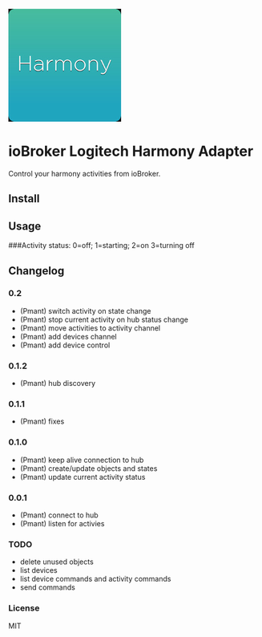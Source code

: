 ![Logo](admin/harmony.jpeg)
# ioBroker Logitech Harmony Adapter

Control your harmony activities from ioBroker.

## Install

## Usage
###Activity status:
0=off;
1=starting;
2=on
3=turning off

## Changelog

### 0.2
* (Pmant) switch activity on state change
* (Pmant) stop current activity on hub status change
* (Pmant) move activities to activity channel
* (Pmant) add devices channel
* (Pmant) add device control

### 0.1.2
* (Pmant) hub discovery

### 0.1.1
* (Pmant) fixes

### 0.1.0
* (Pmant) keep alive connection to hub
* (Pmant) create/update objects and states
* (Pmant) update current activity status

### 0.0.1
* (Pmant) connect to hub
* (Pmant) listen for activies


### TODO
* delete unused objects
* list devices 
* list device commands and activity commands
* send commands

### License

MIT




